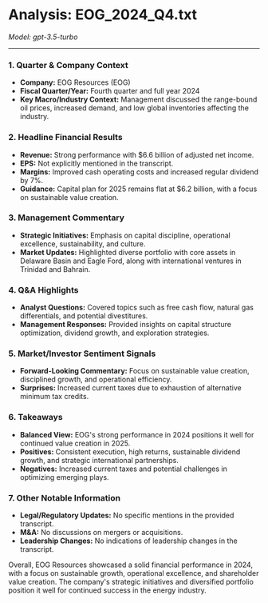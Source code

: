 # Analysis: EOG_2024_Q4.txt

*Model: gpt-3.5-turbo*

---

### 1. Quarter & Company Context
- **Company:** EOG Resources (EOG)
- **Fiscal Quarter/Year:** Fourth quarter and full year 2024
- **Key Macro/Industry Context:** Management discussed the range-bound oil prices, increased demand, and low global inventories affecting the industry.

### 2. Headline Financial Results
- **Revenue:** Strong performance with $6.6 billion of adjusted net income.
- **EPS:** Not explicitly mentioned in the transcript.
- **Margins:** Improved cash operating costs and increased regular dividend by 7%.
- **Guidance:** Capital plan for 2025 remains flat at $6.2 billion, with a focus on sustainable value creation.

### 3. Management Commentary
- **Strategic Initiatives:** Emphasis on capital discipline, operational excellence, sustainability, and culture.
- **Market Updates:** Highlighted diverse portfolio with core assets in Delaware Basin and Eagle Ford, along with international ventures in Trinidad and Bahrain.

### 4. Q&A Highlights
- **Analyst Questions:** Covered topics such as free cash flow, natural gas differentials, and potential divestitures.
- **Management Responses:** Provided insights on capital structure optimization, dividend growth, and exploration strategies.

### 5. Market/Investor Sentiment Signals
- **Forward-Looking Commentary:** Focus on sustainable value creation, disciplined growth, and operational efficiency.
- **Surprises:** Increased current taxes due to exhaustion of alternative minimum tax credits.

### 6. Takeaways
- **Balanced View:** EOG's strong performance in 2024 positions it well for continued value creation in 2025.
- **Positives:** Consistent execution, high returns, sustainable dividend growth, and strategic international partnerships.
- **Negatives:** Increased current taxes and potential challenges in optimizing emerging plays.

### 7. Other Notable Information
- **Legal/Regulatory Updates:** No specific mentions in the provided transcript.
- **M&A:** No discussions on mergers or acquisitions.
- **Leadership Changes:** No indications of leadership changes in the transcript.

Overall, EOG Resources showcased a solid financial performance in 2024, with a focus on sustainable growth, operational excellence, and shareholder value creation. The company's strategic initiatives and diversified portfolio position it well for continued success in the energy industry.